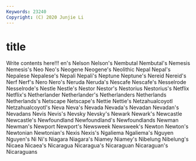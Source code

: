 ```yaml
---
Keywords: 23240
Copyright: (C) 2020 Junjie Li
---
```


# title

Write contents here!!!
en's 
Nelson 
Nelson's 
Nembutal 
Nembutal's 
Nemesis
Nemesis's 
Neo 
Neo's 
Neogene 
Neogene's 
Neolithic 
Nepal 
Nepal's 
Nepalese 
Nepalese's
Nepali 
Nepali's 
Neptune 
Neptune's 
Nereid 
Nereid's 
Nerf 
Nerf's 
Nero 
Nero's
Neruda 
Neruda's 
Nescafe 
Nescafe's 
Nesselrode 
Nesselrode's 
Nestle 
Nestle's 
Nestor 
Nestor's
Nestorius 
Nestorius's 
Netflix 
Netflix's 
Netherlander 
Netherlander's 
Netherlanders 
Netherlands 
Netherlands's 
Netscape
Netscape's 
Nettie 
Nettie's 
Netzahualcoyotl 
Netzahualcoyotl's 
Neva 
Neva's 
Nevada 
Nevada's 
Nevadan
Nevadan's 
Nevadans 
Nevis 
Nevis's 
Nevsky 
Nevsky's 
Newark 
Newark's 
Newcastle 
Newcastle's
Newfoundland 
Newfoundland's 
Newfoundlands 
Newman 
Newman's 
Newport 
Newport's 
Newsweek 
Newsweek's 
Newton
Newton's 
Newtonian 
Newtonian's 
Nexis 
Nexis's 
Ngaliema 
Ngaliema's 
Nguyen 
Nguyen's 
Ni
Ni's 
Niagara 
Niagara's 
Niamey 
Niamey's 
Nibelung 
Nibelung's 
Nicaea 
Nicaea's 
Nicaragua
Nicaragua's 
Nicaraguan 
Nicaraguan's 
Nicaraguans 
